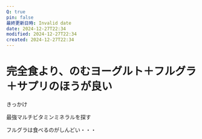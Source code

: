 ```yaml
---
Q: true
pin: false
最終更新日時: Invalid date
date: 2024-12-27T22:34
modified: 2024-12-27T22:34
created: 2024-12-27T22:34
---
```

# 完全食より、のむヨーグルト＋フルグラ＋サプリのほうが良い

きっかけ

最強マルチビタミンミネラルを探す

フルグラは食べるのがしんどい・・・